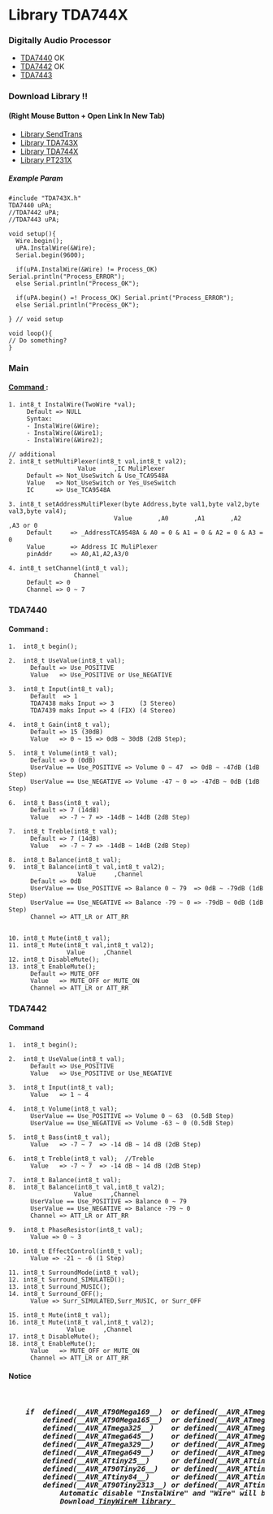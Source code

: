 # Library TDA744X
<h3>Digitally Audio Processor</h3>
<ul>
   <li><a href="https://www.st.com/resource/en/datasheet/tda7440.pdf" >TDA7440</a> OK</li>
   <li><a href="https://4donline.ihs.com/images/VipMasterIC/IC/SGST/SGSTS23994/SGSTS23994-1.pdf?hkey=EF798316E3902B6ED9A73243A3159BB0">  TDA7442</a> OK </li>
   <li><a href="http://rtellason.com/chipdata/tda7443.pdf">TDA7443</a></li>
</ul>

<h3>Download Library !! </h3>
<h4>(Right Mouse Button + Open Link In New Tab)</h4>
<ul>
  <li><a href=https://github.com/MasZakky/SendTrans">Library SendTrans</a></li>
  <li><a href=https://github.com/MasZakky/TDA743X"  >Library TDA743X</a></li>
  <li><a href=https://github.com/MasZakky/TDA744X"  >Library TDA744X</a></li>
  <li><a href=https://github.com/MasZakky/PT231X"   >Library PT231X</a></li>
</ul>

<h5>Example Param</h5>

    #include "TDA743X.h"
    TDA7440 uPA;  
    //TDA7442 uPA;
    //TDA7443 uPA;
    
    void setup(){ 
      Wire.begin();
      uPA.InstalWire(&Wire);
      Serial.begin(9600); 
      
      if(uPA.InstalWire(&Wire) != Process_OK) Serial.println("Process_ERROR");
      else Serial.println("Process_OK");
      
      if(uPA.begin() =! Process_OK) Serial.print("Process_ERROR");
      else Serial.println("Process_OK");
      
    } // void setup
    
    void loop(){
    // Do something?
    } 


<h3> Main </h3>
<h4><a href="https://github.com/MasZakky/SendTrans" target="_blank"> Command </a>: </h4>
      
    1. int8_t InstalWire(TwoWire *val);
         Default => NULL
         Syntax:
         - InstalWire(&Wire);
         - InstalWire(&Wire1);
         - InstalWire(&Wire2);
         
    // additional
    2. int8_t setMultiPlexer(int8_t val,int8_t val2);
                       Value     ,IC MuliPlexer
         Default => Not_UseSwitch & Use_TCA9548A 
         Value   => Not_UseSwitch or Yes_UseSwitch
         IC      => Use_TCA9548A
    
    3. int8_t setAddressMultiPlexer(byte Address,byte val1,byte val2,byte val3,byte val4);
                                 Value       ,A0       ,A1       ,A2       ,A3 or 0
         Default     => _AddressTCA9548A & A0 = 0 & A1 = 0 & A2 = 0 & A3 = 0                           
         Value       => Address IC MuliPlexer
         pinAddr     => A0,A1,A2,A3/0
    
    4. int8_t setChannel(int8_t val);
                      Channel
         Default => 0
         Channel => 0 ~ 7
    

<h3>TDA7440 </h3>
<h4> Command : </h4>

    1.  int8_t begin();

    2.  int8_t UseValue(int8_t val); 
          Default => Use_POSITIVE 
          Value   => Use_POSITIVE or Use_NEGATIVE 

    3.  int8_t Input(int8_t val); 
          Default  => 1
          TDA7438 maks Input => 3       (3 Stereo)
          TDA7439 maks Input => 4 (FIX) (4 Stereo)
          
    4.  int8_t Gain(int8_t val);
          Default => 15 (30dB)
          Value   => 0 ~ 15 => 0dB ~ 30dB (2dB Step);
    
    5.  int8_t Volume(int8_t val);
          Default => 0 (0dB)
          UserValue == Use_POSITIVE => Volume 0 ~ 47  => 0dB ~ -47dB (1dB Step)
          UserValue == Use_NEGATIVE => Volume -47 ~ 0 => -47dB ~ 0dB (1dB Step)
    
    6.  int8_t Bass(int8_t val);
          Default => 7 (14dB)
          Value   => -7 ~ 7 => -14dB ~ 14dB (2dB Step)
    
    7.  int8_t Treble(int8_t val);
          Default => 7 (14dB)
          Value   => -7 ~ 7 => -14dB ~ 14dB (2dB Step)
  
    8.  int8_t Balance(int8_t val);
    9.  int8_t Balance(int8_t val,int8_t val2);   
                       Value     ,Channel 
          Default => 0dB  
          UserValue == Use_POSITIVE => Balance 0 ~ 79  => 0dB ~ -79dB (1dB Step)
          UserValue == Use_NEGATIVE => Balance -79 ~ 0 => -79dB ~ 0dB (1dB Step)
          Channel => ATT_LR or ATT_RR

    
    10. int8_t Mute(int8_t val);              
    11. int8_t Mute(int8_t val,int8_t val2);  
                    Value     ,Channel    
    12. int8_t DisableMute();                 
    13. int8_t EnableMute();
          Default => MUTE_OFF
          Value   => MUTE_OFF or MUTE_ON 
          Channel => ATT_LR or ATT_RR 

<h3>TDA7442</h3>
<h4>Command</h4>

    1.  int8_t begin();

    2.  int8_t UseValue(int8_t val);
          Default => Use_POSITIVE
          Value   => Use_POSITIVE or Use_NEGATIVE
         
    3.  int8_t Input(int8_t val);
          Value   => 1 ~ 4 

    4.  int8_t Volume(int8_t val);
          UserValue == Use_POSITIVE => Volume 0 ~ 63  (0.5dB Step)
          UserValue == Use_NEGATIVE => Volume -63 ~ 0 (0.5dB Step)

    5.  int8_t Bass(int8_t val);
          Value   => -7 ~ 7  => -14 dB ~ 14 dB (2dB Step)
         
    6.  int8_t Treble(int8_t val);  //Treble
          Value   => -7 ~ 7  => -14 dB ~ 14 dB (2dB Step)
       
    7.  int8_t Balance(int8_t val);
    8.  int8_t Balance(int8_t val,int8_t val2);
                      Value     ,Channel
          UserValue == Use_POSITIVE => Balance 0 ~ 79 
          UserValue == Use_NEGATIVE => Balance -79 ~ 0
          Channel => ATT_LR or ATT_RR
 
    9.  int8_t PhaseResistor(int8_t val);
          Value => 0 ~ 3 

    10. int8_t EffectControl(int8_t val);
          Value => -21 ~ -6 (1 Step)
    
    11. int8_t SurroundMode(int8_t val);  
    12. int8_t Surround_SIMULATED();
    13. int8_t Surround_MUSIC();
    14. int8_t Surround_OFF();
          Value => Surr_SIMULATED,Surr_MUSIC, or Surr_OFF

    15. int8_t Mute(int8_t val);
    16. int8_t Mute(int8_t val,int8_t val2);
                    Value     ,Channel
    17. int8_t DisableMute();
    18. int8_t EnableMute();
          Value   => MUTE_OFF or MUTE_ON
          Channel => ATT_LR or ATT_RR
                    
<h4>Notice</h4>
<pre><h5> 
    if  defined(__AVR_AT90Mega169__)  or defined(__AVR_ATmega169__)   or
        defined(__AVR_AT90Mega165__)  or defined(__AVR_ATmega165__)   or
        defined(__AVR_ATmega325__)    or defined(__AVR_ATmega3250__)  or
        defined(__AVR_ATmega645__)    or defined(__AVR_ATmega6450__)  or
        defined(__AVR_ATmega329__)    or defined(__AVR_ATmega3290__)  or
        defined(__AVR_ATmega649__)    or defined(__AVR_ATmega6490__)  or
        defined(__AVR_ATtiny25__)     or defined(__AVR_ATtiny45__)    or defined(__AVR_ATtiny85__) or
        defined(__AVR_AT90Tiny26__)   or defined(__AVR_ATtiny26__)    or
        defined(__AVR_ATtiny84__)     or defined(__AVR_ATtiny44__)    or
        defined(__AVR_AT90Tiny2313__) or defined(__AVR_ATtiny2313__)
            Automatic disable "InstalWire" and "Wire" will be replaced with "TinyWireM" 
            Download<a href="https://github.com/adafruit/TinyWireM" target="_blank"> TinyWireM library </a>
        
        
        
</h5></pre>
